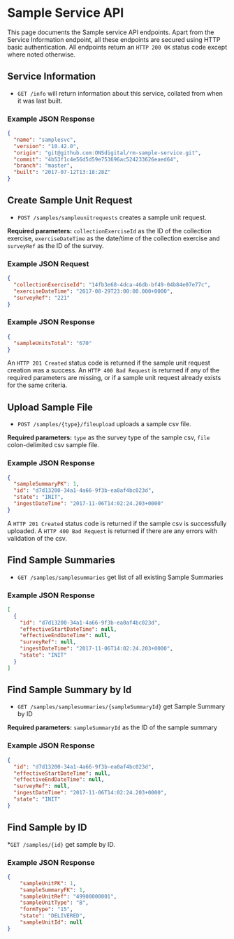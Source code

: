 # Sample Service API
This page documents the Sample service API endpoints. Apart from the Service Information endpoint, all these endpoints are secured using HTTP basic authentication. All endpoints return an `HTTP 200 OK` status code except where noted otherwise.

## Service Information
* `GET /info` will return information about this service, collated from when it was last built.

### Example JSON Response
```json
{
  "name": "samplesvc",
  "version": "10.42.0",
  "origin": "git@github.com:ONSdigital/rm-sample-service.git",
  "commit": "4b53f1c4e56d5d59e753696ac524233626eaed64",
  "branch": "master",
  "built": "2017-07-12T13:18:28Z"
}
```

## Create Sample Unit Request
* `POST /samples/sampleunitrequests` creates a sample unit request.

**Required parameters:** `collectionExerciseId` as the ID of the collection exercise, `exerciseDateTime` as the date/time of the collection exercise and `surveyRef` as the ID of the survey.

### Example JSON Request
```json
{
  "collectionExerciseId": "14fb3e68-4dca-46db-bf49-04b84e07e77c",
  "exerciseDateTime": "2017-08-29T23:00:00.000+0000",
  "surveyRef": "221"
}
```

### Example JSON Response
```json
{
  "sampleUnitsTotal": "670"
}
```

An `HTTP 201 Created` status code is returned if the sample unit request creation was a success. An `HTTP 400 Bad Request` is returned if any of the required parameters are missing, or if a sample unit request already exists for the same criteria.

## Upload Sample File
* `POST /samples/{type}/fileupload` uploads a sample csv file.

**Required parameters:** `type` as the survey type of the sample csv, `file` colon-delimited csv sample file.

### Example JSON Response
```json
{
  "sampleSummaryPK": 1,
  "id": "d7d13200-34a1-4a66-9f3b-ea0af4bc023d",
  "state": "INIT",
  "ingestDateTime": "2017-11-06T14:02:24.203+0000"
}
```

A `HTTP 201 Created` status code is returned if the sample csv is successfully uploaded. A `HTTP 400 Bad Request` is returned if there are any errors with validation of the csv.

## Find Sample Summaries
* `GET /samples/samplesummaries` get list of all existing Sample Summaries

### Example JSON Response
```json
[
  {
    "id": "d7d13200-34a1-4a66-9f3b-ea0af4bc023d",
    "effectiveStartDateTime": null,
    "effectiveEndDateTime": null,
    "surveyRef": null,
    "ingestDateTime": "2017-11-06T14:02:24.203+0000",
    "state": "INIT"
  }
]
```

## Find Sample Summary by Id
* `GET /samples/samplesummaries/{sampleSummaryId}` get Sample Summary by ID

**Required parameters:** `sampleSummaryId` as the ID of the sample summary

### Example JSON Response
```json
{
  "id": "d7d13200-34a1-4a66-9f3b-ea0af4bc023d",
  "effectiveStartDateTime": null,
  "effectiveEndDateTime": null,
  "surveyRef": null,
  "ingestDateTime": "2017-11-06T14:02:24.203+0000",
  "state": "INIT"
}
```

## Find Sample by ID
*`GET /samples/{id}` get sample by ID.

### Example JSON Response
```json
{
    "sampleUnitPK": 1,
    "sampleSummaryFK": 1,
    "sampleUnitRef": "49900000001",
    "sampleUnitType": "B",
    "formType": "15",
    "state": "DELIVERED",
    "sampleUnitId": null
}
